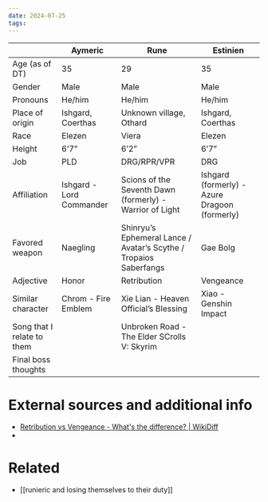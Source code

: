 ```yaml
---
date: 2024-07-25
tags:
---
```


|                            | Aymeric                  | Rune                                                              | Estinien                                      |
| -------------------------- | ------------------------ | ----------------------------------------------------------------- | --------------------------------------------- |
| Age (as of DT)             | 35                       | 29                                                                | 35                                            |
| Gender                     | Male                     | Male                                                              | Male                                          |
| Pronouns                   | He/him                   | He/him                                                            | He/him                                        |
| Place of origin            | Ishgard, Coerthas        | Unknown village, Othard                                           | Ishgard, Coerthas                             |
| Race                       | Elezen                   | Viera                                                             | Elezen                                        |
| Height                     | 6’7”                     | 6’2”                                                              | 6’7”                                          |
| Job                        | PLD                      | DRG/RPR/VPR                                                       | DRG                                           |
| Affiliation                | Ishgard - Lord Commander | Scions of the Seventh Dawn (formerly) - Warrior of Light          | Ishgard (formerly) - Azure Dragoon (formerly) |
| Favored weapon             | Naegling                 | Shinryu’s Ephemeral Lance / Avatar’s Scythe / Tropaios Saberfangs | Gae Bolg                                      |
| Adjective                  | Honor                    | Retribution                                                       | Vengeance                                     |
| Similar character          | Chrom - Fire Emblem      | Xie Lian - Heaven Official’s Blessing                             | Xiao - Genshin Impact                         | 
| Song that I relate to them |                          | Unbroken Road - The Elder SCrolls V: Skyrim                       |                                               |
| Final boss thoughts        |                          |                                                                   |                                               |

# External sources and additional info
- [Retribution vs Vengeance - What's the difference? | WikiDiff](https://wikidiff.com/retribution/vengeance)
- 
# Related
- [[runieric and losing themselves to their duty]]